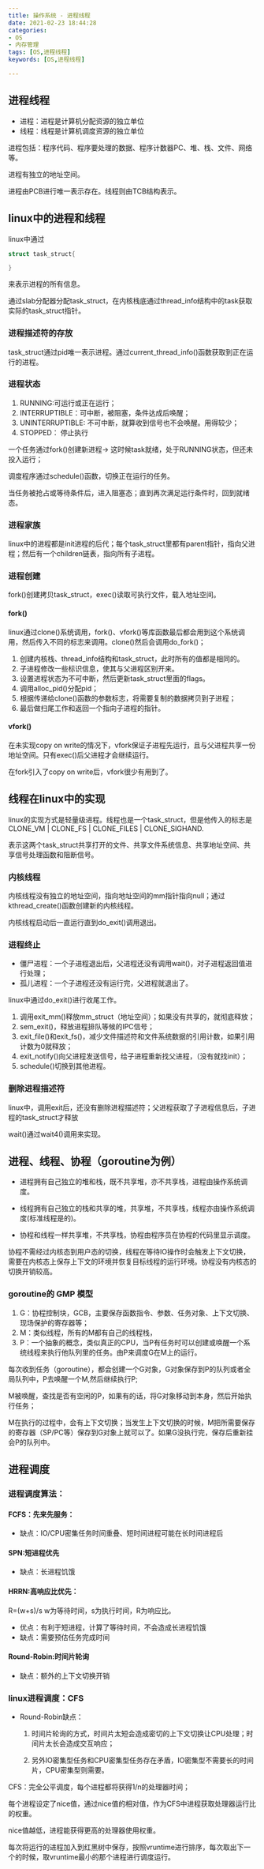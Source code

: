 ```yaml
---
title: 操作系统 - 进程线程
date: 2021-02-23 18:44:28
categories: 
- OS
- 内存管理
tags: [OS,进程线程]
keywords: [OS,进程线程]

---
```

## 进程线程

- 进程：进程是计算机分配资源的独立单位
- 线程：线程是计算机调度资源的独立单位

进程包括：程序代码、程序要处理的数据、程序计数器PC、堆、栈、文件、网络等。

进程有独立的地址空间。

进程由PCB进行唯一表示存在。线程则由TCB结构表示。

## linux中的进程和线程

linux中通过

```C
struct task_struct{

}

```

来表示进程的所有信息。

通过slab分配器分配task_struct，在内核栈底通过thread_info结构中的task获取实际的task_struct指针。


### 进程描述符的存放

task_struct通过pid唯一表示进程。通过current_thread_info()函数获取到正在运行的进程。

### 进程状态

1. RUNNING:可运行或正在运行；
2. INTERRUPTIBLE：可中断，被阻塞，条件达成后唤醒；
3. UNINTERRUPTIBLE: 不可中断，就算收到信号也不会唤醒。用得较少；
4. STOPPED： 停止执行

一个任务通过fork()创建新进程-> 这时候task就绪，处于RUNNING状态，但还未投入运行；

调度程序通过schedule()函数，切换正在运行的任务。

当任务被抢占或等待条件后，进入阻塞态；直到再次满足运行条件时，回到就绪态。


### 进程家族

linux中的进程都是init进程的后代；每个task_struct里都有parent指针，指向父进程；然后有一个children链表，指向所有子进程。

### 进程创建

fork()创建拷贝task_struct，exec()读取可执行文件，载入地址空间。

#### fork()

linux通过clone()系统调用，fork()、vfork()等库函数最后都会用到这个系统调用，然后传入不同的标志来调用。clone()然后会调用do_fork()；

1. 创建内核栈、thread_info结构和task_struct，此时所有的值都是相同的。
2. 子进程修改一些标识信息，使其与父进程区别开来。
3. 设置进程状态为不可中断，然后更新task_struct里面的flags。
4. 调用alloc_pid()分配pid；
5. 根据传递给clone()函数的参数标志，将需要复制的数据拷贝到子进程；
6. 最后做扫尾工作和返回一个指向子进程的指针。

#### vfork()

在未实现copy on write的情况下，vfork保证子进程先运行，且与父进程共享一份地址空间。只有exec()后父进程才会继续运行。

在fork引入了copy on write后，vfork很少有用到了。


## 线程在linux中的实现

linux的实现方式是轻量级进程。线程也是一个task_struct，但是他传入的标志是CLONE_VM | CLONE_FS | CLONE_FILES | CLONE_SIGHAND.

表示这两个task_struct共享打开的文件、共享文件系统信息、共享地址空间、共享信号处理函数和阻断信号。

### 内核线程

内核线程没有独立的地址空间，指向地址空间的mm指针指向null；通过kthread_create()函数创建新的内核线程。

内核线程启动后一直运行直到do_exit()调用退出。



### 进程终止

- 僵尸进程：一个子进程退出后，父进程还没有调用wait()，对子进程返回值进行处理；
- 孤儿进程：一个子进程还没有运行完，父进程就退出了。

linux中通过do_exit()进行收尾工作。

1. 调用exit_mm()释放mm_struct（地址空间）；如果没有共享的，就彻底释放；
2. sem_exit()，释放进程排队等候的IPC信号；
3. exit_file()和exit_fs()，减少文件描述符和文件系统数据的引用计数，如果引用计数为0就释放；
4. exit_notify()向父进程发送信号，给子进程重新找父进程，（没有就找init）；
5. schedule()切换到其他进程。

### 删除进程描述符

linux中，调用exit后，还没有删除进程描述符；父进程获取了子进程信息后，子进程的task_struct才释放

wait()通过wait4()调用来实现。

## 进程、线程、协程（goroutine为例）

- 进程拥有自己独立的堆和栈，既不共享堆，亦不共享栈，进程由操作系统调度。

- 线程拥有自己独立的栈和共享的堆，共享堆，不共享栈，线程亦由操作系统调度(标准线程是的)。

- 协程和线程一样共享堆，不共享栈，协程由程序员在协程的代码里显示调度。

协程不需经过内核态到用户态的切换，线程在等待IO操作时会触发上下文切换，需要在内核态上保存上下文的环境并恢复目标线程的运行环境。协程没有内核态的切换开销较高。


### goroutine的 GMP 模型

1. G：协程控制块，GCB，主要保存函数指令、参数、任务对象、上下文切换、现场保护的寄存器等；
2. M：类似线程，所有的M都有自己的线程栈，
3. P：一个抽象的概念，类似真正的CPU，当P有任务时可以创建或唤醒一个系统线程来执行他队列里的任务。由P来调度G在M上的运行。

每次收到任务（goroutine），都会创建一个G对象，G对象保存到P的队列或者全局队列中，P去唤醒一个M,然后继续执行P;

M被唤醒，查找是否有空闲的P，如果有的话，将G对象移动到本身，然后开始执行任务；

M在执行的过程中，会有上下文切换；当发生上下文切换的时候，M把所需要保存的寄存器（SP/PC等）保存到G对象上就可以了。如果G没执行完，保存后重新挂会P的队列中。


## 进程调度

### 进程调度算法：

#### FCFS：先来先服务：

- 缺点：IO/CPU密集任务时间重叠、短时间进程可能在长时间进程后

#### SPN:短进程优先

- 缺点：长进程饥饿

#### HRRN:高响应比优先：
R=(w+s)/s w为等待时间，s为执行时间，R为响应比。

- 优点：有利于短进程，计算了等待时间，不会造成长进程饥饿
- 缺点：需要预估任务完成时间

#### Round-Robin:时间片轮询
- 缺点：额外的上下文切换开销

### linux进程调度：CFS

- Round-Robin缺点：

  1. 时间片轮询的方式，时间片太短会造成密切的上下文切换让CPU处理；时间片太长会造成交互响应；

  2. 另外IO密集型任务和CPU密集型任务存在矛盾，IO密集型不需要长的时间片，CPU密集型则需要。

CFS：完全公平调度，每个进程都将获得1/n的处理器时间；

每个进程设定了nice值，通过nice值的相对值，作为CFS中进程获取处理器运行比的权重。

nice值越低，进程能获得更高的处理器使用权重。

每次将运行的进程加入到红黑树中保存，按照vruntime进行排序，每次取出下一个的时候，取vruntime最小的那个进程进行调度运行。









